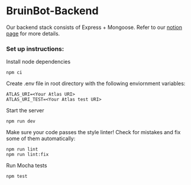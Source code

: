 # BruinBot-Backend
Our backend stack consists of Express + Mongoose. Refer to our [notion page](https://www.notion.so/uclabruinbot/Backend-dcd2a56527e34f87a697e8b54c52ce96) for more details. 

### Set up instructions:

Install node dependencies
```
npm ci
```

Create .env file in root directory with the following enviornment variables:
```
ATLAS_URI=<Your Atlas URI>
ATLAS_URI_TEST=<Your Atlas test URI>
```

Start the server
```
npm run dev
```

Make sure your code passes the style linter! Check for mistakes and fix some of them automatically:
```
npm run lint
npm run lint:fix
```

Run Mocha tests
```
npm test
```